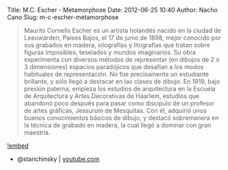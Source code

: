 Title: M.C. Escher - Metamorphose
Date: 2012-06-25 10:40
Author: Nacho Cano
Slug: m-c-escher-metamorphose

> Maurits Cornelis Escher es un artista holandés nacido en la ciudad de
> Leeuwarden, Países Bajos, el 17 de junio de 1898, mejor conocido por
> sus grabados en madera, xilografías y litografías que tratan sobre
> figuras imposibles, teselados y mundos imaginarios. Su obra
> experimenta con diversos métodos de representar (en dibujos de 2 ó 3
> dimensiones) espacios paradójicos que desafían a los modos habituales
> de representación. No fue precisamente un estudiante brillante, y sólo
> llegó a destacar en las clases de dibujo. En 1919, bajo presión
> paterna, empieza los estudios de arquitectura en la Escuela de
> Arquitectura y Artes Decorativas de Haarlem, estudios que abandonó
> poco después para pasar como discípulo de un profesor de artes
> gráficas, Jessurum de Mesquitas. Con él, adquirió unos buenos
> conocimientos básicos de dibujo, y destacó sobremanera en la técnica
> de grabado en madera, la cual llegó a dominar con gran maestría.

[!embed](https://www.youtube.com/watch?v=tjboEi8p4o4)

- @stanchinsky | [youtube.com][]

  [youtube.com]: https://www.youtube.com/watch?v=tjboEi8p4o4
    "M.C. Escher - Metamorphose"
